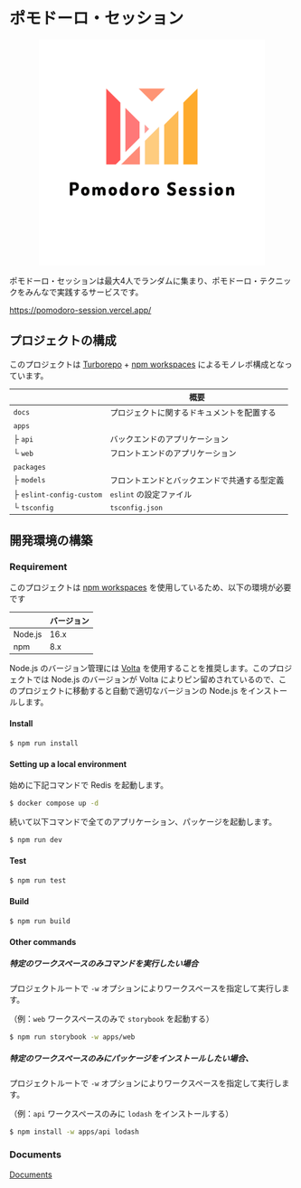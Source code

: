 # ポモドーロ・セッション

<p align="center">
  <img src="./docs/logo_transparent.png" alt="Pomodoro Session" width="400" height="400">
</p>

ポモドーロ・セッションは最大4人でランダムに集まり、ポモドーロ・テクニックをみんなで実践するサービスです。

https://pomodoro-session.vercel.app/


## プロジェクトの構成

このプロジェクトは [Turborepo](https://turborepo.org/) + [npm workspaces](https://docs.npmjs.com/cli/v8/using-npm/workspaces/) によるモノレポ構成となっています。

|  | 概要 |
----|---- 
| `docs` | プロジェクトに関するドキュメントを配置する |
| `apps` |  |
| ├ `api` | バックエンドのアプリケーション |
| └ `web` | フロントエンドのアプリケーション |
| `packages` |  |
| ├ `models` | フロントエンドとバックエンドで共通する型定義 |
| ├ `eslint-config-custom` | `eslint` の設定ファイル |
| └ `tsconfig` | `tsconfig.json` |

## 開発環境の構築

### Requirement

このプロジェクトは [npm workspaces](https://docs.npmjs.com/cli/v8/using-npm/workspaces/) を使用しているため、以下の環境が必要です


|  | バージョン |
----|---- 
| Node.js | 16.x |
| npm | 8.x |

Node.js のバージョン管理には [Volta](https://volta.sh/) を使用することを推奨します。このプロジェクトでは Node.js のバージョンが Volta によりピン留めされているので、このプロジェクトに移動すると自動で適切なバージョンの Node.js をインストールします。

#### Install

```sh
$ npm run install
```

#### Setting up a local environment

始めに下記コマンドで Redis を起動します。

```sh
$ docker compose up -d
```

続いて以下コマンドで全てのアプリケーション、パッケージを起動します。

```sh
$ npm run dev
```

#### Test

```sh
$ npm run test
```

#### Build

```sh
$ npm run build
```

#### Other commands

##### 特定のワークスペースのみコマンドを実行したい場合

プロジェクトルートで `-w` オプションによりワークスペースを指定して実行します。

（例：`web` ワークスペースのみで `storybook` を起動する）

```sh
$ npm run storybook -w apps/web
```

##### 特定のワークスペースのみにパッケージをインストールしたい場合、

プロジェクトルートで `-w` オプションによりワークスペースを指定して実行します。

（例：`api` ワークスペースのみに `lodash` をインストールする）

```sh
$ npm install -w apps/api lodash
```

### Documents

[Documents](./docs/README.md)
